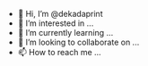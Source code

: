 - 👋 Hi, I’m @dekadaprint
- 👀 I’m interested in ...
- 🌱 I’m currently learning ...
- 💞️ I’m looking to collaborate on ...
- 📫 How to reach me ...

<!---
dekadaprint/dekadaprint is a ✨ special ✨ repository because its `README.md` (this file) appears on your GitHub profile.
You can click the Preview link to take a look at your changes.
--->
